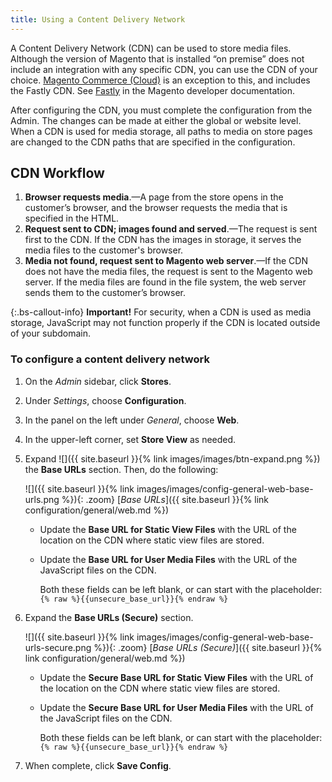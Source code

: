 ```yaml
---
title: Using a Content Delivery Network
---
```


A Content Delivery Network (CDN) can be used to store media files. Although the version of Magento that is installed “on premise” does not include an integration with any specific CDN, you can use the CDN of your choice. [Magento Commerce (Cloud)][1] is an exception to this, and includes the Fastly CDN. See [Fastly][2] in the Magento developer documentation.

After configuring the CDN, you must complete the configuration from the Admin. The changes can be made at either the global or website level. When a CDN is used for media storage, all paths to media on store pages are changed to the CDN paths that are specified in the configuration.

## CDN Workflow

1. **Browser requests media**.—A page from the store opens in the customer’s browser, and the browser requests the media that is specified in the HTML.
1. **Request sent to CDN; images found and served**.—The request is sent first to the CDN. If the CDN has the images in storage, it serves the media files to the customer's browser.
1. **Media not found, request sent to Magento web server**.—If the CDN does not have the media files, the request is sent to the Magento web server. If the media files are found in the file system, the web server sends them to the customer’s browser.

{:.bs-callout-info}
**Important!** 
For security, when a CDN is used as media storage, JavaScript may not function properly if the CDN is located outside of your subdomain.

### To configure a content delivery network

1. On the _Admin_ sidebar, click **Stores**.

1. Under _Settings_, choose **Configuration**.

1. In the panel on the left under _General_, choose **Web**.

1. In the upper-left corner, set **Store View** as needed.

1. Expand ![]({{ site.baseurl }}{% link images/images/btn-expand.png %}) the **Base URLs** section. Then, do the following:

    ![]({{ site.baseurl }}{% link images/images/config-general-web-base-urls.png %}){: .zoom}
    [*Base URLs*]({{ site.baseurl }}{% link configuration/general/web.md %})

    - Update the **Base URL for Static View Files** with the URL of the location on the CDN where static view files are stored.

    - Update the **Base URL for User Media Files** with the URL of the JavaScript files on the CDN.

        Both these fields can be left blank, or can start with the placeholder: `{% raw %}{{unsecure_base_url}}{% endraw %}`

1. Expand the **Base URLs (Secure)** section.

    ![]({{ site.baseurl }}{% link images/images/config-general-web-base-urls-secure.png %}){: .zoom}
    [*Base URLs (Secure)*]({{ site.baseurl }}{% link configuration/general/web.md %})

    - Update the **Secure Base URL for Static View Files** with the URL of the location on the CDN where static view files are stored.

    - Update the **Secure Base URL for User Media Files** with the URL of the JavaScript files on the CDN.

        Both these fields can be left blank, or can start with the placeholder: `{% raw %}{{unsecure_base_url}}{% endraw %}`

1. When complete, click **Save Config**.

[1]: https://magento.com/products/magento-commerce
[2]: https://devdocs.magento.com/guides/v2.3/cloud/cdn/cloud-fastly.html
